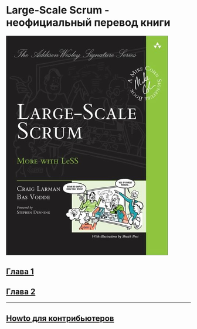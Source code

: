 # Large-Scale Scrum - неофициальный перевод книги

![Книга](/assets/images/cover.jpg)

## [Глава 1](chapter1.md)

## [Глава 2](chapter2.md)

---

## [Howto для контрибьютеров](howto.md)
